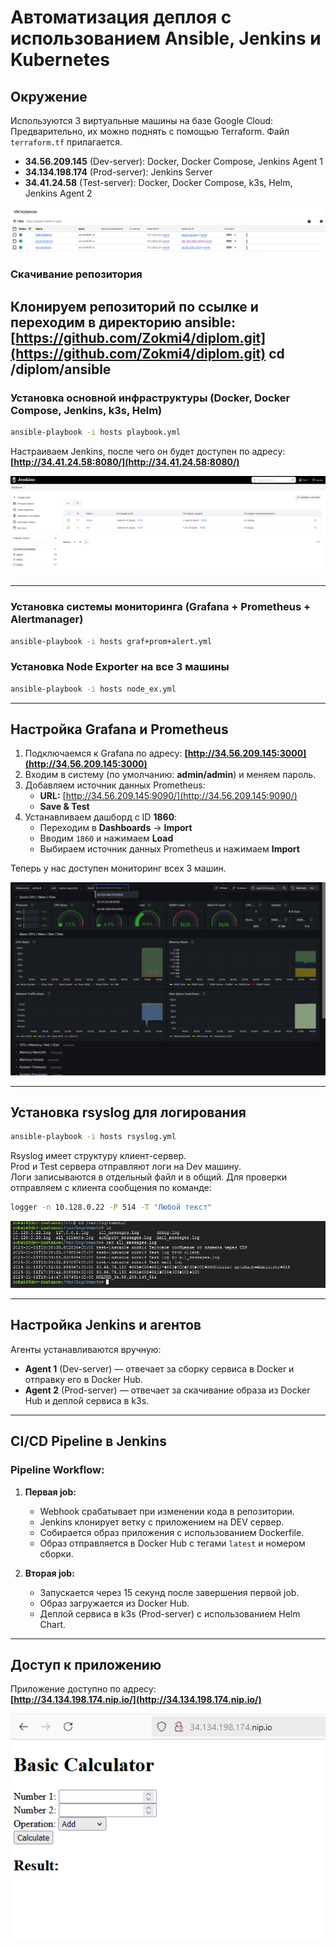 # Автоматизация деплоя с использованием Ansible, Jenkins и Kubernetes

## Окружение

Используются 3 виртуальные машины на базе Google Cloud:  
Предварительно, их можно поднять с помощью Terraform. Файл `terraform.tf` прилагается.

- **34.56.209.145** (Dev-server): Docker, Docker Compose, Jenkins Agent 1  
- **34.134.198.174** (Prod-server): Jenkins Server  
- **34.41.24.58** (Test-server): Docker, Docker Compose, k3s, Helm, Jenkins Agent 2  

![gcloud](https://github.com/Zokmi4/diplom/blob/main/images/gloud.png)

### Скачивание репозитория

Клонируем репозиторий по ссылке и переходим в директорию ansible:  
**[https://github.com/Zokmi4/diplom.git](https://github.com/Zokmi4/diplom.git)**
cd /diplom/ansible
---
### Установка основной инфраструктуры (Docker, Docker Compose, Jenkins, k3s, Helm)

```bash
ansible-playbook -i hosts playbook.yml
```

Настраиваем Jenkins, после чего он будет доступен по адресу:  
**[http://34.41.24.58:8080/](http://34.41.24.58:8080/)**  

![jenkins](https://github.com/Zokmi4/diplom/blob/main/images/jenkins.png)

---

### Установка системы мониторинга (Grafana + Prometheus + Alertmanager)

```bash
ansible-playbook -i hosts graf+prom+alert.yml
```

### Установка Node Exporter на все 3 машины

```bash
ansible-playbook -i hosts node_ex.yml
```

---

## Настройка Grafana и Prometheus

1. Подключаемся к Grafana по адресу: **[http://34.56.209.145:3000](http://34.56.209.145:3000)**  
2. Входим в систему (по умолчанию: **admin/admin**) и меняем пароль.  
3. Добавляем источник данных Prometheus:  
   - **URL:** [http://34.56.209.145:9090/](http://34.56.209.145:9090/)
   - **Save & Test**
4. Устанавливаем дашборд с ID **1860**:
   - Переходим в **Dashboards** → **Import**
   - Вводим `1860` и нажимаем **Load**
   - Выбираем источник данных Prometheus и нажимаем **Import**

Теперь у нас доступен мониторинг всех 3 машин.  

![grafana](https://github.com/Zokmi4/diplom/blob/main/images/grafana.png)

---

## Установка rsyslog для логирования

```bash
ansible-playbook -i hosts rsyslog.yml
```

Rsyslog имеет структуру клиент-сервер.  
Prod и Test сервера отправляют логи на Dev машину.  
Логи записываются в отдельный файл и в общий. Для проверки отправляем c клиента сообщения по команде:

```bash
logger -n 10.128.0.22 -P 514 -T "Любой текст"
```

![rsyslog](https://github.com/Zokmi4/diplom/blob/main/images/rsyslog.png)

---

## Настройка Jenkins и агентов

Агенты устанавливаются вручную:

- **Agent 1** (Dev-server) — отвечает за сборку сервиса в Docker и отправку его в Docker Hub.
- **Agent 2** (Prod-server) — отвечает за скачивание образа из Docker Hub и деплой сервиса в k3s.

---

## CI/CD Pipeline в Jenkins

### Pipeline Workflow:

1. **Первая job:**
   - Webhook срабатывает при изменении кода в репозитории.
   - Jenkins клонирует ветку с приложением на DEV сервер.
   - Собирается образ приложения с использованием Dockerfile.
   - Образ отправляется в Docker Hub с тегами `latest` и номером сборки.

2. **Вторая job:**
   - Запускается через 15 секунд после завершения первой job.
   - Образ загружается из Docker Hub.
   - Деплой сервиса в k3s (Prod-server) с использованием Helm Chart.

---

## Доступ к приложению

Приложение доступно по адресу:  
**[http://34.134.198.174.nip.io/](http://34.134.198.174.nip.io/)**  

![calc](https://github.com/Zokmi4/diplom/blob/main/images/calc.png)

